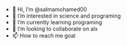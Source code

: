 - 👋 Hi, I’m @salmamohamed00
- 👀 I’m interested in science and programing
- 🌱 I’m currently learning programing
- 💞️ I’m looking to collaborate on alx
- 📫 How to reach me goal

<!---
salmamohamed00/salmamohamed00 is a ✨ special ✨ repository because its `README.md` (this file) appears on your GitHub profile.
You can click the Preview link to take a look at your changes.
--->
